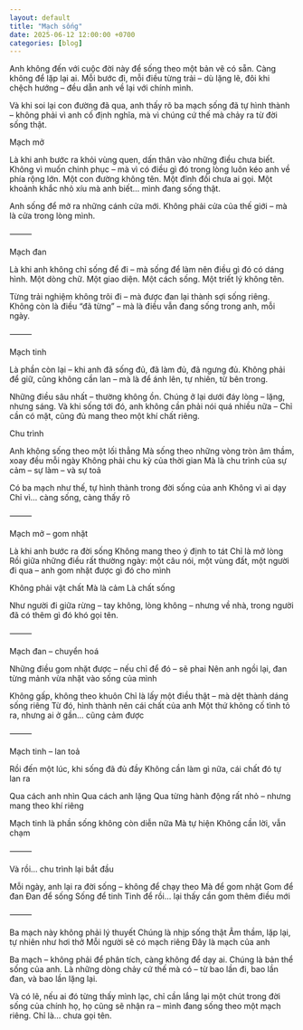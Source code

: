 ```yaml
---
layout: default
title: "Mạch sống"
date: 2025-06-12 12:00:00 +0700
categories: [blog]
---
```


Anh không đến với cuộc đời này để sống theo một bản vẽ có sẵn.
Càng không để lặp lại ai.
Mỗi bước đi, mỗi điều từng trải – dù lặng lẽ, đôi khi chệch hướng – đều dẫn anh về lại với chính mình.

Và khi soi lại con đường đã qua, anh thấy rõ ba mạch sống đã tự hình thành – không phải vì anh cố định nghĩa,
mà vì chúng cứ thế mà chảy ra từ đời sống thật.

Mạch mở

Là khi anh bước ra khỏi vùng quen, dấn thân vào những điều chưa biết.
Không vì muốn chinh phục – mà vì có điều gì đó trong lòng luôn kéo anh về phía rộng lớn.
Một con đường không tên. Một đỉnh đồi chưa ai gọi. Một khoảnh khắc nhỏ xíu mà anh biết… mình đang sống thật.

Anh sống để mở ra những cánh cửa mới.
Không phải cửa của thế giới – mà là cửa trong lòng mình.

⸻

Mạch đan

Là khi anh không chỉ sống để đi – mà sống để làm nên điều gì đó có dáng hình.
Một dòng chữ. Một giao diện. Một cách sống. Một triết lý không tên.

Từng trải nghiệm không trôi đi – mà được đan lại thành sợi sống riêng.
Không còn là điều “đã từng” – mà là điều vẫn đang sống trong anh, mỗi ngày.

⸻

Mạch tinh

Là phần còn lại – khi anh đã sống đủ, đã làm đủ, đã ngưng đủ.
Không phải để giữ, cũng không cần lan – mà là để ánh lên, tự nhiên, từ bên trong.

Những điều sâu nhất – thường không ồn.
Chúng ở lại dưới đáy lòng – lặng, nhưng sáng.
Và khi sống tới đó, anh không cần phải nói quá nhiều nữa –
Chỉ cần có mặt, cũng đủ mang theo một khí chất riêng.

Chu trình

Anh không sống theo một lối thẳng
Mà sống theo những vòng tròn âm thầm, xoay đều mỗi ngày
Không phải chu kỳ của thời gian
Mà là chu trình của sự cảm – sự làm – và sự toả

Có ba mạch như thế, tự hình thành trong đời sống của anh
Không vì ai dạy
Chỉ vì… càng sống, càng thấy rõ

⸻

Mạch mở – gom nhặt

Là khi anh bước ra đời sống
Không mang theo ý định to tát
Chỉ là mở lòng
Rồi giữa những điều rất thường ngày: một câu nói, một vùng đất, một người đi qua –
anh gom nhặt được gì đó cho mình

Không phải vật chất
Mà là cảm
Là chất sống

Như người đi giữa rừng – tay không, lòng không –
nhưng về nhà, trong người đã có thêm gì đó khó gọi tên.

⸻

Mạch đan – chuyển hoá

Những điều gom nhặt được – nếu chỉ để đó – sẽ phai
Nên anh ngồi lại, đan từng mảnh vừa nhặt vào sống của mình

Không gấp, không theo khuôn
Chỉ là lấy một điều thật – mà dệt thành dáng sống riêng
Từ đó, hình thành nên cái chất của anh
Một thứ không cố tình tỏ ra, nhưng ai ở gần… cũng cảm được

⸻

Mạch tinh – lan toả

Rồi đến một lúc, khi sống đã đủ đầy
Không cần làm gì nữa, cái chất đó tự lan ra

Qua cách anh nhìn
Qua cách anh lặng
Qua từng hành động rất nhỏ – nhưng mang theo khí riêng

Mạch tinh là phần sống không còn diễn nữa
Mà tự hiện
Không cần lời, vẫn chạm

⸻

Và rồi… chu trình lại bắt đầu

Mỗi ngày, anh lại ra đời sống – không để chạy theo
Mà để gom nhặt
Gom để đan
Đan để sống
Sống để tinh
Tinh để rồi… lại thấy cần gom thêm điều mới

⸻

Ba mạch này không phải lý thuyết
Chúng là nhịp sống thật
Âm thầm, lặp lại, tự nhiên như hơi thở
Mỗi người sẽ có mạch riêng
Đây là mạch của anh

Ba mạch – không phải để phân tích, càng không để dạy ai.
Chúng là bản thể sống của anh.
Là những dòng chảy cứ thế mà có – từ bao lần đi, bao lần đan, và bao lần lặng lại.

Và có lẽ, nếu ai đó từng thấy mình lạc,
chỉ cần lắng lại một chút trong đời sống của chính họ,
họ cũng sẽ nhận ra –
mình đang sống theo một mạch riêng.
Chỉ là… chưa gọi tên.